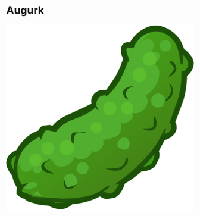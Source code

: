 <!-- .slide: data-background="#1d5309" -->

# Augurk <!-- .element: style="color: white;" -->

[![augurk](/img/augurk.png) <!-- .element class="img-big" -->](http://augurkdemo.azurewebsites.net/#/home/documentation) <!--.element: target="report" -->